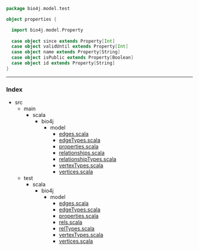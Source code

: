
```scala
package bio4j.model.test

object properties {

  import bio4j.model.Property
  
  case object since extends Property[Int]
  case object validUntil extends Property[Int]
  case object name extends Property[String]
  case object isPublic extends Property[Boolean]
  case object id extends Property[String]
}

```


------

### Index

+ src
  + main
    + scala
      + bio4j
        + model
          + [edges.scala][main/scala/bio4j/model/edges.scala]
          + [edgeTypes.scala][main/scala/bio4j/model/edgeTypes.scala]
          + [properties.scala][main/scala/bio4j/model/properties.scala]
          + [relationships.scala][main/scala/bio4j/model/relationships.scala]
          + [relationshipTypes.scala][main/scala/bio4j/model/relationshipTypes.scala]
          + [vertexTypes.scala][main/scala/bio4j/model/vertexTypes.scala]
          + [vertices.scala][main/scala/bio4j/model/vertices.scala]
  + test
    + scala
      + bio4j
        + model
          + [edges.scala][test/scala/bio4j/model/edges.scala]
          + [edgeTypes.scala][test/scala/bio4j/model/edgeTypes.scala]
          + [properties.scala][test/scala/bio4j/model/properties.scala]
          + [rels.scala][test/scala/bio4j/model/rels.scala]
          + [relTypes.scala][test/scala/bio4j/model/relTypes.scala]
          + [vertexTypes.scala][test/scala/bio4j/model/vertexTypes.scala]
          + [vertices.scala][test/scala/bio4j/model/vertices.scala]

[main/scala/bio4j/model/edges.scala]: ../../../../main/scala/bio4j/model/edges.scala.md
[main/scala/bio4j/model/edgeTypes.scala]: ../../../../main/scala/bio4j/model/edgeTypes.scala.md
[main/scala/bio4j/model/properties.scala]: ../../../../main/scala/bio4j/model/properties.scala.md
[main/scala/bio4j/model/relationships.scala]: ../../../../main/scala/bio4j/model/relationships.scala.md
[main/scala/bio4j/model/relationshipTypes.scala]: ../../../../main/scala/bio4j/model/relationshipTypes.scala.md
[main/scala/bio4j/model/vertexTypes.scala]: ../../../../main/scala/bio4j/model/vertexTypes.scala.md
[main/scala/bio4j/model/vertices.scala]: ../../../../main/scala/bio4j/model/vertices.scala.md
[test/scala/bio4j/model/edges.scala]: edges.scala.md
[test/scala/bio4j/model/edgeTypes.scala]: edgeTypes.scala.md
[test/scala/bio4j/model/properties.scala]: properties.scala.md
[test/scala/bio4j/model/rels.scala]: rels.scala.md
[test/scala/bio4j/model/relTypes.scala]: relTypes.scala.md
[test/scala/bio4j/model/vertexTypes.scala]: vertexTypes.scala.md
[test/scala/bio4j/model/vertices.scala]: vertices.scala.md